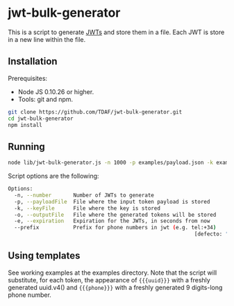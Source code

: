 # jwt-bulk-generator

This is a script to generate [JWTs](http://jwt.io/) and store them in a file. Each JWT is store in a new line within the file.

## Installation

Prerequisites:

* Node JS 0.10.26 or higher.
* Tools: git and npm.

```sh
git clone https://github.com/TDAF/jwt-bulk-generator.git
cd jwt-bulk-generator
npm install
```

## Running

```sh
node lib/jwt-bulk-generator.js -n 1000 -p examples/payload.json -k examples/key.json -o jwts.csv -e 250000 --prefix "tel:+34"
```

Script options are the following:

```sh
Options:
  -n, --number       Number of JWTs to generate
  -p, --payloadFile  File where the input token payload is stored
  -k, --keyFile      File where the key is stored
  -o, --outputFile   File where the generated tokens will be stored
  -e, --expiration   Expiration for the JWTs, in seconds from now
  --prefix           Prefix for phone numbers in jwt (e.g. tel:+34)
                                                            [defecto: "tel:+34"]
```


## Using templates

See working examples at the examples directory. Note that the script will substitute, for each token, the appearance of ```{{{uuid}}}``` with a freshly generated uuid.v4() and ```{{{phone}}}``` with a freshly generated 9 digits-long phone number.
